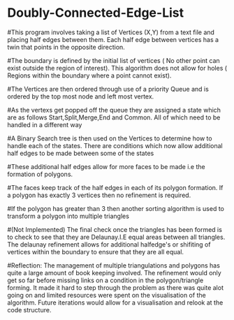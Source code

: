 # Doubly-Connected-Edge-List
#This program involves taking a list of Vertices (X,Y) from a text file and placing half edges between them. Each half edge between vertices has a twin that points in the opposite direction.

#The boundary is defined by the initial list of vertices ( No other point can exist outside the region of interest). This algorithm does not allow for holes ( Regions within the boundary where a point cannot exist).

#The Vertices are then ordered through use of a priority Queue and is ordered by the top most node and left most vertex.

#As the vertexs get popped off the queue they are assigned a state which are as follows Start,Split,Merge,End and Common. All of which need to be handled in a different way

#A Binary Search tree is then used on the Vertices to determine how to handle each of the states. There are conditions which now allow additional half edges to be made between some of the states

#These additional half edges allow for more faces to be made i.e the formation of polygons.

#The faces keep track of the half edges in each of its polygon formation. If a polygon has exactly 3 vertices then no refinement is required.

#If the polygon has greater than 3 then another sorting algorithm is used to transform a polygon into multiple triangles

#(Not Implemented) The final check once the triangles has been formed is to check to see that they are Delaunay.I.E equal areas between all triangles. The delaunay refinement allows for additional halfedge's or shifiting of vertices within the boundary to ensure that they are all equal.

#Reflection: The management of multiple triangulations and polygons has quite a large amount of book keeping involved. The refinement would only get so far before missing links on a condition in the polygon/triangle forming. It made it hard to step through the problem as there was quite alot going on and limited resources were spent on the visualisation of the algorithm. Future iterations would allow for a visualisation and relook at the code structure.
